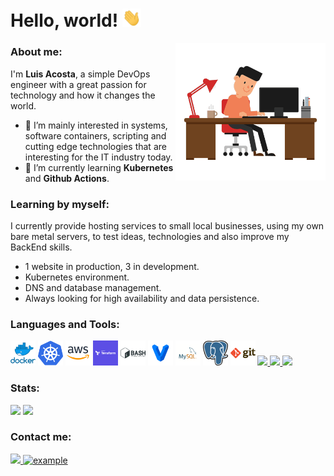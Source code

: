 # Hello, world! <img src="https://raw.githubusercontent.com/luis13byte/luis13byte/main/gifs/wave.gif" width="30px">

<img align="right" style="width:15rem; height:auto" src="https://raw.githubusercontent.com/luis13byte/luis13byte/main/gifs/working.gif"/>

### About me:

I'm **Luis Acosta**, a simple DevOps engineer with a great passion for technology and how it changes the world.

- 👀 I’m mainly interested in systems, software containers, scripting and cutting edge technologies that are interesting for the IT industry today. 
- 🌱 I’m currently learning **Kubernetes** and **Github Actions**.

### Learning by myself:
I currently provide hosting services to small local businesses, using my own bare metal servers, to test ideas, technologies and also improve my BackEnd skills.

- 1 website in production, 3 in development.
- Kubernetes environment.
- DNS and database management.
- Always looking for high availability and data persistence.

### Languages and Tools:

<code><img height="40" src="https://raw.githubusercontent.com/github/explore/main/topics/docker/docker.png"></code>
<code><img height="40" src="https://raw.githubusercontent.com/github/explore/main/topics/kubernetes/kubernetes.png"></code>
<code><img height="40" src="https://raw.githubusercontent.com/github/explore/main/topics/aws/aws.png"></code>
<code><img height="40" src="https://raw.githubusercontent.com/github/explore/main/topics/terraform/terraform.png"></code>
<code><img height="40" src="https://raw.githubusercontent.com/github/explore/main/topics/bash/bash.png"></code>
<code><img height="40" src="https://raw.githubusercontent.com/github/explore/main/topics/vagrant/vagrant.png"></code>
<code><img height="40" src="https://raw.githubusercontent.com/github/explore/main/topics/mysql/mysql.png"></code>
<code><img height="40" src="https://raw.githubusercontent.com/github/explore/main/topics/postgresql/postgresql.png"></code>
<code><img height="40" src="https://raw.githubusercontent.com/github/explore/main/topics/git/git.png"></code>
<a href="https://github.com/features/actions"> 
  <code><img height="40" src="https://github.githubassets.com/images/modules/site/features/actions-icon-actions.svg"></code>
</a>
<a href="https://prometheus.io/"> 
  <code><img height="40" src="https://prometheus.io/assets/favicons/favicon.ico"></code>
</a>
<a href="https://www.nginx.com/"> 
  <code><img height="40" src="https://www.nginx.com/wp-content/uploads/2020/05/NGINX-product-icon.svg"></code>
</a>


  
### Stats:
<img height="165" src="https://github-readme-stats.vercel.app/api/?username=luis13byte&theme=chartreuse-dark" />  <img height="165" src="http://github-readme-streak-stats.herokuapp.com?user=luis13byte&theme=highcontrast&date_format=M%20j%5B%2C%20Y%5D" />

### Contact me:
<div>
<a href="mailto:luis13cst@gmail.com.com?subject=Feedback%20From%20Github&body=Hello," target="_blank">
  <img src="https://img.shields.io/badge/Gmail-D14836?style=for-the-badge&logo=gmail&logoColor=white">
</a>
<a  href="https://linkedin.com/in/luis-angel-acosta" target="_blank">
  <img src="https://img.shields.io/badge/Linked%20In-0A66C2.svg?style=for-the-badge&logo=linkedin&logoColor=white" alt="example"/>
</a>
</div>
